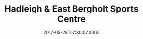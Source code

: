 ---
date: 2017-05-28T07:30:07.000Z
title: Hadleigh & East Bergholt Sports Centre
latitude: 51.978780875495644
longitude: 1.0259450146199944
category: checkin
---